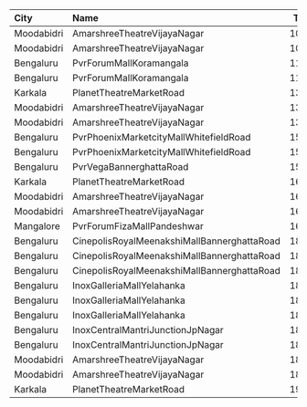| City       | Name                                        |  Time | Type        | Price | Capacity | Booked |
| :--------- | :------------------------------------------ | ----: | :---------- | ----: | -------: | -----: |
| Moodabidri | AmarshreeTheatreVijayaNagar                 | 10:00 | Balcony     |  100₹ |      192 |    152 |
| Moodabidri | AmarshreeTheatreVijayaNagar                 | 10:00 | SecondClass |   90₹ |      368 |    368 |
| Bengaluru  | PvrForumMallKoramangala                     | 11:10 | Lounger     |  190₹ |        5 |      0 |
| Bengaluru  | PvrForumMallKoramangala                     | 11:10 | Classic     |  170₹ |       88 |      2 |
| Karkala    | PlanetTheatreMarketRoad                     | 13:00 | FirstClass  |  100₹ |       98 |     70 |
| Moodabidri | AmarshreeTheatreVijayaNagar                 | 13:00 | Balcony     |  100₹ |      192 |    152 |
| Moodabidri | AmarshreeTheatreVijayaNagar                 | 13:00 | SecondClass |   90₹ |      368 |    368 |
| Bengaluru  | PvrPhoenixMarketcityMallWhitefieldRoad      | 15:15 | Classic     |  220₹ |       36 |      9 |
| Bengaluru  | PvrPhoenixMarketcityMallWhitefieldRoad      | 15:15 | Recliner    |  360₹ |        2 |      0 |
| Bengaluru  | PvrVegaBannerghattaRoad                     | 15:35 | Classic     |  210₹ |       59 |      0 |
| Karkala    | PlanetTheatreMarketRoad                     | 16:00 | FirstClass  |  100₹ |       98 |     70 |
| Moodabidri | AmarshreeTheatreVijayaNagar                 | 16:00 | Balcony     |  100₹ |      192 |    152 |
| Moodabidri | AmarshreeTheatreVijayaNagar                 | 16:00 | SecondClass |   90₹ |      368 |    368 |
| Mangalore  | PvrForumFizaMallPandeshwar                  | 16:20 | Classic     |  150₹ |       39 |     35 |
| Bengaluru  | CinepolisRoyalMeenakshiMallBannerghattaRoad | 18:00 | Normal      |  160₹ |       16 |      0 |
| Bengaluru  | CinepolisRoyalMeenakshiMallBannerghattaRoad | 18:00 | Executive   |  160₹ |       43 |      0 |
| Bengaluru  | CinepolisRoyalMeenakshiMallBannerghattaRoad | 18:00 | Premium     |  160₹ |       25 |     14 |
| Bengaluru  | InoxGalleriaMallYelahanka                   | 18:10 | Club        |  260₹ |       29 |      0 |
| Bengaluru  | InoxGalleriaMallYelahanka                   | 18:10 | Executive   |  250₹ |       62 |      0 |
| Bengaluru  | InoxGalleriaMallYelahanka                   | 18:10 | Royale      |  390₹ |        3 |      0 |
| Bengaluru  | InoxCentralMantriJunctionJpNagar            | 18:15 | Club        |  230₹ |      105 |      0 |
| Bengaluru  | InoxCentralMantriJunctionJpNagar            | 18:15 | Royal       |  400₹ |        6 |      0 |
| Moodabidri | AmarshreeTheatreVijayaNagar                 | 18:30 | Balcony     |  100₹ |      192 |    152 |
| Moodabidri | AmarshreeTheatreVijayaNagar                 | 18:30 | SecondClass |   90₹ |      368 |    368 |
| Karkala    | PlanetTheatreMarketRoad                     | 19:00 | FirstClass  |  100₹ |       98 |     70 |
